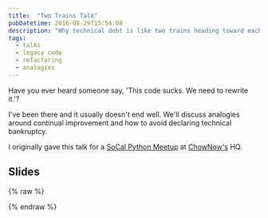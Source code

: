 ```yaml
---
title:  "Two Trains Talk"
pubDatetime: 2016-08-29T15:54:08
description: "Why technical debt is like two trains heading toward each other: the longer you wait to address it, the more catastrophic the collision becomes."
tags:
  - talks
  - legacy code
  - refactoring
  - analogies
---
```


Have you ever heard someone say, 'This code sucks. We need to rewrite it.'?

I've been there and it usually doesn't end well. We'll discuss analogies around
continual improvement and how to avoid declaring technical bankruptcy.

I originally gave this talk for a [SoCal Python
Meetup](http://www.meetup.com/socalpython/events/233187442/) at
[ChowNow's](https://www.chownow.com) HQ.

Slides
------

{% raw %}
<script async class="speakerdeck-embed" data-id="d54170a248404db7bdc2cb3679dc7137" data-ratio="1.33333333333333" src="//speakerdeck.com/assets/embed.js"></script>

{% endraw %}
